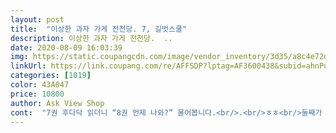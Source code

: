 ```yaml
---
layout: post 
title:  "이상한 과자 가게 전천당. 7, 길벗스쿨" 
description: 이상한 과자 가게 전천당.  ..
date: 2020-08-09 16:03:39 
img: https://static.coupangcdn.com/image/vendor_inventory/3d35/a8c4e72dedc6f5a71dd35519d975775d8aaa450296632da793f99d4cfcd7.jpg 
linkUrl: https://link.coupang.com/re/AFFSDP?lptag=AF3600438&subid=ahnPublicAsk&pageKey=1867235249&itemId=3173808180&vendorItemId=71061336493&traceid=V0-113-d931afc9d96fa672 
categories: [1019] 
color: 43A047 
price: 10800 
author: Ask View Shop 
cont:  "7권 후다닥 읽더니 “8권 언제 나와?” 물어봅니다.<br/>.<br/>ㅎㅎ<br/>둘째가 이 책을 너무 좋아합니다.<br/><br/>아이가 너무 재밌어해요.<br/> 끝까지 다 읽고 자겠다는걸 겨우 재웠어요.<br/><br/>아이가 전천당팬이라  구매했어요<br/>처음에는 저 할머니? 가 이상하게 생겼다고 거들떠도 안 보더니만.<br/>.<br/> 벌써 7권까지 와버렸죠.<br/>.<br/> ㅎㅎ<br/>코로나19때문에 책을 엄청나게 사고 있는데, 이왕이면 애들이 좋아하고 잘 읽는 책 사주니 저도 기분이 좋네요!<br/>하루에다읽고는 8권내달라는<br/>" 
---
```

